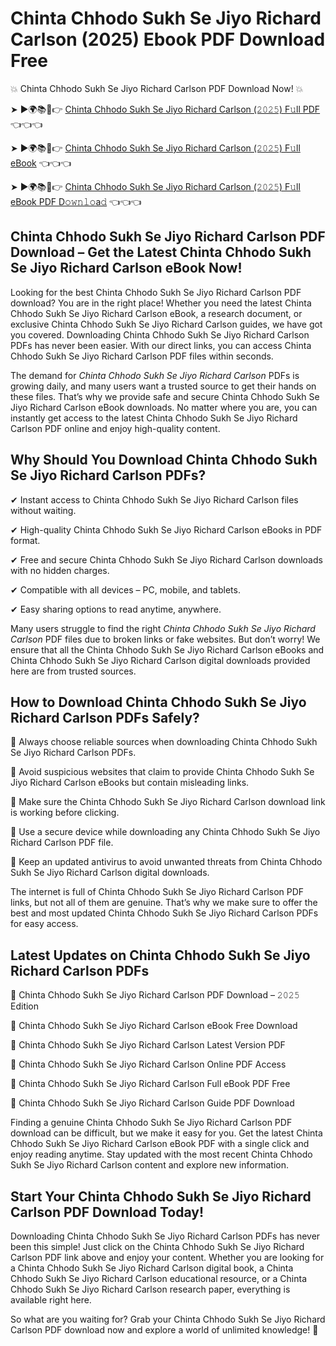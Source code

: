 # Chinta Chhodo Sukh Se Jiyo Richard Carlson (2025) Ebook PDF Download Free

💥 Chinta Chhodo Sukh Se Jiyo Richard Carlson PDF Download Now! 💥

➤ ►🌍📚📱👉 [Chinta Chhodo Sukh Se Jiyo Richard Carlson (𝟸𝟶𝟸𝟻) F𝚞ll PDF](https://getpdf.xyz/chinta-chhodo-sukh-se-jiyo-richard-carlson) 👈👈👈


➤ ►🌍📚📱👉 [Chinta Chhodo Sukh Se Jiyo Richard Carlson (𝟸𝟶𝟸𝟻) F𝚞ll eBook](https://getpdf.xyz/chinta-chhodo-sukh-se-jiyo-richard-carlson) 👈👈👈


➤ ►🌍📚📱👉 [Chinta Chhodo Sukh Se Jiyo Richard Carlson (𝟸𝟶𝟸𝟻) F𝚞ll eBook PDF D𝚘𝚠𝚗𝚕𝚘a𝚍](https://getpdf.xyz/chinta-chhodo-sukh-se-jiyo-richard-carlson) 👈👈👈


## Chinta Chhodo Sukh Se Jiyo Richard Carlson PDF Download – Get the Latest Chinta Chhodo Sukh Se Jiyo Richard Carlson eBook Now!

Looking for the best Chinta Chhodo Sukh Se Jiyo Richard Carlson PDF download? You are in the right place! Whether you need the latest Chinta Chhodo Sukh Se Jiyo Richard Carlson eBook, a research document, or exclusive Chinta Chhodo Sukh Se Jiyo Richard Carlson guides, we have got you covered. Downloading Chinta Chhodo Sukh Se Jiyo Richard Carlson PDFs has never been easier. With our direct links, you can access Chinta Chhodo Sukh Se Jiyo Richard Carlson PDF files within seconds.

The demand for *Chinta Chhodo Sukh Se Jiyo Richard Carlson* PDFs is growing daily, and many users want a trusted source to get their hands on these files. That’s why we provide safe and secure Chinta Chhodo Sukh Se Jiyo Richard Carlson eBook downloads. No matter where you are, you can instantly get access to the latest Chinta Chhodo Sukh Se Jiyo Richard Carlson PDF online and enjoy high-quality content.

## Why Should You Download Chinta Chhodo Sukh Se Jiyo Richard Carlson PDFs?

✔ Instant access to Chinta Chhodo Sukh Se Jiyo Richard Carlson files without waiting.

✔ High-quality Chinta Chhodo Sukh Se Jiyo Richard Carlson eBooks in PDF format.

✔ Free and secure Chinta Chhodo Sukh Se Jiyo Richard Carlson downloads with no hidden charges.

✔ Compatible with all devices – PC, mobile, and tablets.

✔ Easy sharing options to read anytime, anywhere.

Many users struggle to find the right *Chinta Chhodo Sukh Se Jiyo Richard Carlson* PDF files due to broken links or fake websites. But don’t worry! We ensure that all the Chinta Chhodo Sukh Se Jiyo Richard Carlson eBooks and Chinta Chhodo Sukh Se Jiyo Richard Carlson digital downloads provided here are from trusted sources.

## How to Download Chinta Chhodo Sukh Se Jiyo Richard Carlson PDFs Safely?

📌 Always choose reliable sources when downloading Chinta Chhodo Sukh Se Jiyo Richard Carlson PDFs.

📌 Avoid suspicious websites that claim to provide Chinta Chhodo Sukh Se Jiyo Richard Carlson eBooks but contain misleading links.

📌 Make sure the Chinta Chhodo Sukh Se Jiyo Richard Carlson download link is working before clicking.

📌 Use a secure device while downloading any Chinta Chhodo Sukh Se Jiyo Richard Carlson PDF file.

📌 Keep an updated antivirus to avoid unwanted threats from Chinta Chhodo Sukh Se Jiyo Richard Carlson digital downloads.

The internet is full of Chinta Chhodo Sukh Se Jiyo Richard Carlson PDF links, but not all of them are genuine. That’s why we make sure to offer the best and most updated Chinta Chhodo Sukh Se Jiyo Richard Carlson PDFs for easy access.

## Latest Updates on Chinta Chhodo Sukh Se Jiyo Richard Carlson PDFs

🔹 Chinta Chhodo Sukh Se Jiyo Richard Carlson PDF Download – 𝟸𝟶𝟸𝟻 Edition

🔹 Chinta Chhodo Sukh Se Jiyo Richard Carlson eBook Free Download

🔹 Chinta Chhodo Sukh Se Jiyo Richard Carlson Latest Version PDF

🔹 Chinta Chhodo Sukh Se Jiyo Richard Carlson Online PDF Access

🔹 Chinta Chhodo Sukh Se Jiyo Richard Carlson Full eBook PDF Free

🔹 Chinta Chhodo Sukh Se Jiyo Richard Carlson Guide PDF Download

Finding a genuine Chinta Chhodo Sukh Se Jiyo Richard Carlson PDF download can be difficult, but we make it easy for you. Get the latest Chinta Chhodo Sukh Se Jiyo Richard Carlson eBook PDF with a single click and enjoy reading anytime. Stay updated with the most recent Chinta Chhodo Sukh Se Jiyo Richard Carlson content and explore new information.

## Start Your Chinta Chhodo Sukh Se Jiyo Richard Carlson PDF Download Today!

Downloading Chinta Chhodo Sukh Se Jiyo Richard Carlson PDFs has never been this simple! Just click on the Chinta Chhodo Sukh Se Jiyo Richard Carlson PDF link above and enjoy your content. Whether you are looking for a Chinta Chhodo Sukh Se Jiyo Richard Carlson digital book, a Chinta Chhodo Sukh Se Jiyo Richard Carlson educational resource, or a Chinta Chhodo Sukh Se Jiyo Richard Carlson research paper, everything is available right here.

So what are you waiting for? Grab your Chinta Chhodo Sukh Se Jiyo Richard Carlson PDF download now and explore a world of unlimited knowledge! 🚀